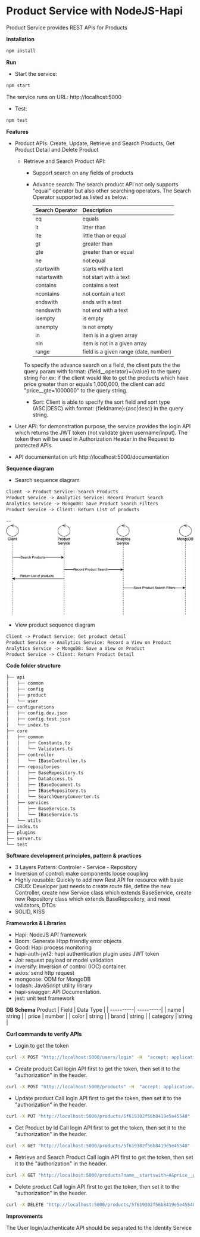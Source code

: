 # Product Service with NodeJS-Hapi

Product Service provides REST APIs for Products

**Installation**
```bash
npm install
```
**Run**

* Start the service:
```bash
npm start
```
The service runs on URL: http://localhost:5000

* Test:
```bash
npm test
```

**Features**
* Product APIs: Create, Update, Retrieve and Search Products, Get Product Detail and Delete Product
    * Retrieve and Search Product API:
        * Support search on any fields of products
        * Advance search: The search product API not only supports "equal" operator but also other searching operators. The Search Operator supported as listed as below:

            | Search Operator   | Description   |
            | ----------------- | ----------    |
            | eq                | equals        |
            | lt                | litter than   |
            | lte               | little than or equal  |
            | gt                | greater than  |
            | gte               | greater than or equal |
            | ne                | not equal     |
            | startswith        | starts with a text    |
            | nstartswith       | not start with a text |
            | contains          | contains a text       |
            | ncontains         | not contain a text    |
            | endswith          | ends with a text      |
            | nendswith         | not end with a text   |
            | isempty           | is empty          |
            | isnempty          | is not empty      |
            | in                | item is in a given array  |
            | nin               | item is not in a given array  |
            | range             | field is a given range (date, number) |

        To specify the advance search on a field, the client puts the the query param with format: {field__operator}={value} to the query string
        For ex: if the client would like to get the products which have price greater than or equals 1,000,000, the client can add "price__gte=1000000" to the query string.
        * Sort: Client is able to specify the sort field and sort type (ASC|DESC) with format: {fieldname}:{asc|desc} in the query string.

* User API: for demonstration purpose, the service provides the login API which returns the JWT token (not validate given username/input). The token then will be used in Authorization Header in the Request to protected APIs.

* API documenentation url: http://localhost:5000/documentation

**Sequence diagram**
* Search sequence diagram
```seq
Client -> Product Service: Search Products
Product Service -> Analytics Service: Record Product Search
Analytics Service -> MongoDB: Save Product Search Filters
Product Service -> Client: Return List of products
```
--
![Diagram](https://github.com/trongdau184/nab-product-service/blob/master/Search%20Product%20Diagram.png?raw=true)

* View product sequence diagram
```seq
Client -> Product Service: Get product detail
Product Service -> Analytics Service: Record a View on Product
Analytics Service -> MongoDB: Save a View on Product
Product Service -> Client: Return Product Detail
```

**Code folder structure**
```
├── api
│   ├── common
│   ├── config
│   ├── product
│   └── user
├── configurations
│   ├── config.dev.json
│   ├── config.test.json
│   └── index.ts
├── core
│   ├── common
│   │   ├── Constants.ts
│   │   └── Validators.ts
│   ├── controller
│   │   └── IBaseController.ts
│   ├── repositories
│   │   ├── BaseRepository.ts
│   │   ├── DataAccess.ts
│   │   ├── IBaseDocument.ts
│   │   ├── IBaseRepository.ts
│   │   └── SearchQueryConverter.ts
│   ├── services
│   │   ├── BaseService.ts
│   │   └── IBaseService.ts
│   └── utils
├── index.ts
├── plugins
├── server.ts
└── test
```

**Software development principles, pattern & practices**
* 3 Layers Pattern: Controler - Service - Repository
* Inversion of control: make components loose coupling
* Highly reusable: Quickly to add new Rest API for resource with basic CRUD: Developer just needs to create route file, define the new Controller, create new Service class which extends BaseService, create new Repository class which extends BaseRepository, and need validators, DTOs
* SOLID, KISS

**Frameworks & Libraries**
* Hapi: NodeJS API framework
* Boom: Generate Htpp friendly error objects
* Good: Hapi process monitoring
* hapi-auth-jwt2: hapi authentication plugin uses JWT token
* Joi: request payload or model validation
* inversify: Inversion of control (IOC) container.
* axios: send http request
* mongoose: ODM for MongoDB 
* lodash: JavaScript utility library
* hapi-swagger: API Documentation.
* jest: unit test framework

**DB Schema**
Product
| Field     | Data Type |
| ----------| ----------|
| name      | string    |
| price     | number    |
| color     | string    |
| brand     | string    |
| category  | string    |

**Curl commands to verify APIs**
* Login to get the token
```bash
curl -X POST "http://localhost:5000/users/login" -H  "accept: application/json" -H  "Content-Type: application/json" -d "{  \"email\": \"test@gmail.com\",  \"password\": \"123456\"}"
```
* Create product
Call login API first to get the token, then set it to the "authorization" in the header.
```bash
curl -X POST "http://localhost:5000/products" -H  "accept: application/json" -H  "authorization: token" -H  "Content-Type: application/json" -d "{  \"name\": \"M20\",  \"price\": 5000000,  \"brand\": \"Samsung\",  \"color\": \"Black\",  \"category\": \"Phone\"}"
```
* Update product
Call login API first to get the token, then set it to the "authorization" in the header.
```bash
curl -X PUT "http://localhost:5000/products/5f619302f56b8419e5e45548" -H  "accept: application/json" -H  "authorization: token" -H  "Content-Type: application/json" -d "{  \"name\": \"M20\",  \"price\": 5200000,  \"brand\": \"Samsung\",  \"color\": \"Black & White\",  \"category\": \"Phone\"}"
```

* Get Product by Id
Call login API first to get the token, then set it to the "authorization" in the header.
```bash
curl -X GET "http://localhost:5000/products/5f619302f56b8419e5e45548" -H  "accept: application/json" -H  "authorization: token"
```

* Retrieve and Search Product
Call login API first to get the token, then set it to the "authorization" in the header.
```bash
curl -X GET "http://localhost:5000/products?name__startswith=A&price__gte=100&page=1&pageSize=1&sortBy=name%3Aasc" -H  "accept: application/json" -H  "authorization: token"
```

* Delete product
Call login API first to get the token, then set it to the "authorization" in the header.
```bash
curl -X DELETE "http://localhost:5000/products/5f619302f56b8419e5e45548" -H  "accept: application/json" -H  "authorization: token"
```

**Improvements**

The User login/authenticate API should be separated to the Identity Service
